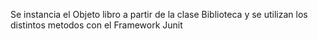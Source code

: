 Se instancia el Objeto libro a partir de la clase Biblioteca y se utilizan los distintos metodos con el Framework Junit
